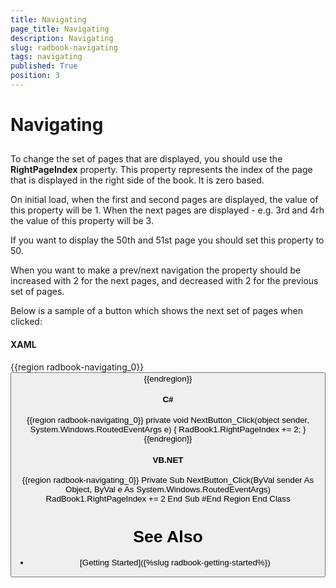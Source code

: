 ```yaml
---
title: Navigating
page_title: Navigating
description: Navigating
slug: radbook-navigating
tags: navigating
published: True
position: 3
---
```


# Navigating



## 

To change the set of pages that are displayed, you should use the
__RightPageIndex__ property. This property represents the index of
the page that is displayed in the right side of the book. It is zero
based. 

On initial load, when the first and second pages are displayed, the value of
this property will be 1. When the next pages are displayed - e.g. 3rd and 4rh
the value of this property will be 3.

If you want to display the 50th and 51st page you should set this property
to 50.

When you want to make a prev/next navigation the property should be
increased with 2 for the next pages, and decreased with 2 for the previous
set of pages.

Below is a sample of a button which shows the next set of pages when
clicked:

#### __XAML__

{{region radbook-navigating_0}}
	<Button Content="Next >>" Click="NextButton_Click"/>
	{{endregion}}



#### __C#__

{{region radbook-navigating_0}}
		private void NextButton_Click(object sender, System.Windows.RoutedEventArgs e)
		{
			RadBook1.RightPageIndex += 2;
		}
	{{endregion}}



#### __VB.NET__

{{region radbook-navigating_0}}
		Private Sub NextButton_Click(ByVal sender As Object, ByVal e As System.Windows.RoutedEventArgs)
			RadBook1.RightPageIndex += 2
		End Sub
	#End Region
	End Class



# See Also

 * [Getting Started]({%slug radbook-getting-started%})
